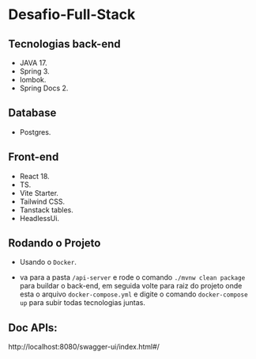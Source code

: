 # Desafio-Full-Stack

## Tecnologias back-end

- JAVA 17.
- Spring 3.
- lombok.
- Spring Docs 2.

## Database

- Postgres.

## Front-end

- React 18.
- TS.
- Vite Starter.
- Tailwind CSS.
- Tanstack tables.
- HeadlessUi.

## Rodando o Projeto

- Usando o `Docker`.

- va para a pasta `/api-server` e rode o comando `./mvnw clean package` para buildar o back-end, em seguida volte para raiz do projeto onde esta o arquivo `docker-compose.yml` e digite o comando `docker-compose up` para subir todas tecnologias juntas.

## Doc APIs:

http://localhost:8080/swagger-ui/index.html#/
